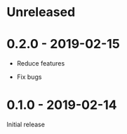 # Unreleased

# 0.2.0 - 2019-02-15

* Reduce features

* Fix bugs

# 0.1.0 - 2019-02-14

Initial release
